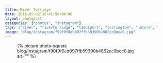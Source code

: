 ```yaml
---
title: River Torridge
date: 2016-05-02T10:41:56+00:00
layout: photopost
categories: ["photos", "instagram"]
tags: ["river", "rivertorridge", "taddiport", "torrington", "nature", "landscape", "water"]
image: "blog/instagram/f90f9f0eb097ffb59390b4862ec0bcc0.jpg"
---
```


<figure class="photo photo--square">
  {% picture photo-square blog/instagram/f90f9f0eb097ffb59390b4862ec0bcc0.jpg alt="" %}
</figure>


